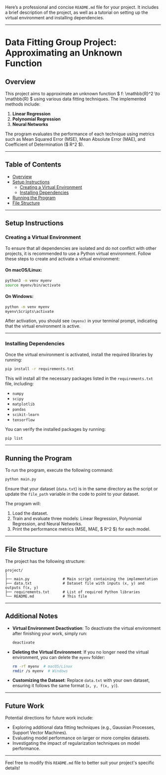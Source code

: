 Here’s a professional and concise `README.md` file for your project. It includes a brief description of the project, as well as a tutorial on setting up the virtual environment and installing dependencies.

---

# Data Fitting Group Project: Approximating an Unknown Function

## Overview

This project aims to approximate an unknown function $ f: \mathbb{R}^2 \to \mathbb{R} $ using various data fitting techniques. The implemented methods include:

1. **Linear Regression**
2. **Polynomial Regression**
3. **Neural Networks**

The program evaluates the performance of each technique using metrics such as Mean Squared Error (MSE), Mean Absolute Error (MAE), and Coefficient of Determination ($ R^2 $).

---

## Table of Contents

- [Overview](#overview)
- [Setup Instructions](#setup-instructions)
  - [Creating a Virtual Environment](#creating-a-virtual-environment)
  - [Installing Dependencies](#installing-dependencies)
- [Running the Program](#running-the-program)
- [File Structure](#file-structure)

---

## Setup Instructions

### Creating a Virtual Environment

To ensure that all dependencies are isolated and do not conflict with other projects, it is recommended to use a Python virtual environment. Follow these steps to create and activate a virtual environment:

#### On macOS/Linux:

```bash
python3 -m venv myenv
source myenv/bin/activate
```

#### On Windows:

```bash
python -m venv myenv
myenv\Scripts\activate
```

After activation, you should see `(myenv)` in your terminal prompt, indicating that the virtual environment is active.

---

### Installing Dependencies

Once the virtual environment is activated, install the required libraries by running:

```bash
pip install -r requirements.txt
```

This will install all the necessary packages listed in the `requirements.txt` file, including:

- `numpy`
- `scipy`
- `matplotlib`
- `pandas`
- `scikit-learn`
- `tensorflow`

You can verify the installed packages by running:

```bash
pip list
```

---

## Running the Program

To run the program, execute the following command:

```bash
python main.py
```

Ensure that your dataset (`data.txt`) is in the same directory as the script or update the `file_path` variable in the code to point to your dataset.

The program will:

1. Load the dataset.
2. Train and evaluate three models: Linear Regression, Polynomial Regression, and Neural Networks.
3. Print the performance metrics (MSE, MAE, $ R^2 $) for each model.

---

## File Structure

The project has the following structure:

```
project/
│
├── main.py               # Main script containing the implementation
├── data.txt              # Dataset file with inputs (x, y) and outputs f(x, y)
├── requirements.txt      # List of required Python libraries
└── README.md             # This file
```

---

## Additional Notes

- **Virtual Environment Deactivation**: To deactivate the virtual environment after finishing your work, simply run:

  ```bash
  deactivate
  ```

- **Deleting the Virtual Environment**: If you no longer need the virtual environment, you can delete the `myenv` folder:

  ```bash
  rm -rf myenv  # macOS/Linux
  rmdir /s myenv  # Windows
  ```

- **Customizing the Dataset**: Replace `data.txt` with your own dataset, ensuring it follows the same format (`x, y, f(x, y)`).

---

## Future Work

Potential directions for future work include:

- Exploring additional data fitting techniques (e.g., Gaussian Processes, Support Vector Machines).
- Evaluating model performance on larger or more complex datasets.
- Investigating the impact of regularization techniques on model performance.

---

Feel free to modify this `README.md` file to better suit your project's specific details!
